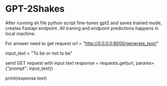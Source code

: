 # GPT-2Shakes

After running sh file python script fine-tunes gpt2 and saves trained mode, creates Fastapi endpoint. All traning and endpoint predictions happens in local machine.

For answer need to get request url = "http://0.0.0.0:8000/generate_text/"

input_text = "To be or not to be"

send GET request with input text
response = requests.get(url, params={"prompt": input_text})

print(response.text)
